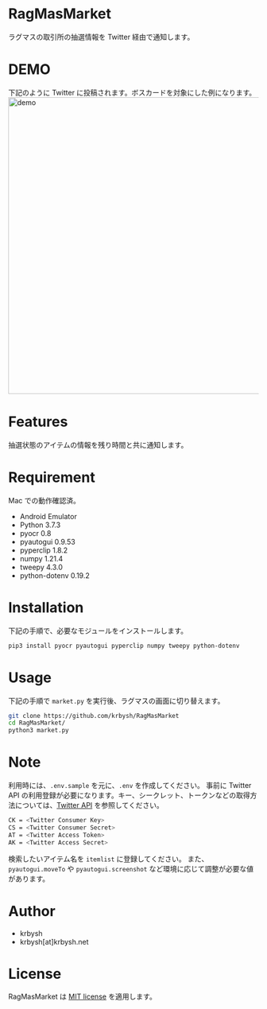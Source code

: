 # RagMasMarket

ラグマスの取引所の抽選情報を Twitter 経由で通知します。

# DEMO

下記のように Twitter に投稿されます。ボスカードを対象にした例になります。
<img width="597" alt="demo" src="https://user-images.githubusercontent.com/531279/141736037-5cc7a793-e45c-44f5-833c-4f08d3e7c790.png">

# Features

抽選状態のアイテムの情報を残り時間と共に通知します。

# Requirement

Mac での動作確認済。

* Android Emulator
* Python 3.7.3
* pyocr 0.8
* pyautogui 0.9.53
* pyperclip 1.8.2
* numpy 1.21.4
* tweepy 4.3.0
* python-dotenv 0.19.2

# Installation

下記の手順で、必要なモジュールをインストールします。

```bash
pip3 install pyocr pyautogui pyperclip numpy tweepy python-dotenv
```

# Usage

下記の手順で `market.py` を実行後、ラグマスの画面に切り替えます。

```bash
git clone https://github.com/krbysh/RagMasMarket
cd RagMasMarket/
python3 market.py
```

# Note

利用時には、`.env.sample` を元に、`.env` を作成してください。
事前に Twitter API の利用登録が必要になります。キー、シークレット、トークンなどの取得方法については、[Twitter API](https://developer.twitter.com/en/docs/twitter-api/getting-started/getting-access-to-the-twitter-api) を参照してください。

```bash
CK = <Twitter Consumer Key>
CS = <Twitter Consumer Secret>
AT = <Twitter Access Token>
AK = <Twitter Access Secret>
```

検索したいアイテム名を `itemlist` に登録してください。
また、`pyautogui.moveTo` や `pyautogui.screenshot` など環境に応じて調整が必要な値があります。

# Author

* krbysh
* krbysh[at]krbysh.net

# License
RagMasMarket は [MIT license](https://en.wikipedia.org/wiki/MIT_License) を適用します。
